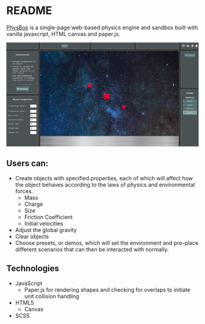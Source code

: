 # README

[PhysBox](https://symmetricindesign.github.io/Physbox/) is a single-page web-based physics engine and sandbox built with vanilla javascript, HTML canvas and paper.js.

![PhysBox](https://github.com/SymmetricInDesign/Physbox/blob/main/physbox-screenshot.jpg?raw=true "PhysBox")

## Users can:
* Create objects with specified properties, each of which will affect how the object behaves according to the laws of physics and environmental forces.
  * Mass
  * Charge
  * Size
  * Friction Coefficient
  * Initial velocities
* Adjust the global gravity
* Clear objects
* Choose presets, or demos, which will set the environment and pre-place different scenarios that can then be interacted with normally.

## Technologies
* JavaScript
  * Paper.js for rendering shapes and checking for overlaps to initiate unit collision handling
* HTML5 
  * Canvas
* SCSS


